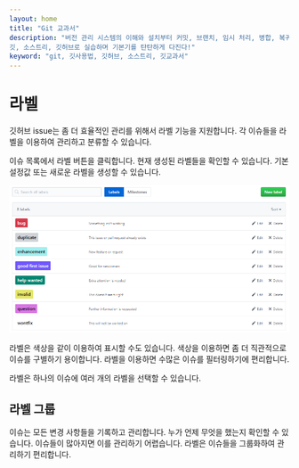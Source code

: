 ```yaml
---
layout: home
title: "Git 교과서"
description: "버전 관리 시스템의 이해와 설치부터 커밋, 브랜치, 임시 처리, 병합, 복귀, 서브모듈, 태그까지
깃, 소스트리, 깃허브로 실습하며 기본기를 탄탄하게 다진다!"
keyword: "git, 깃사용법, 깃허브, 소스트리, 깃교과서"
---
```


# 라벨
깃허브 issue는 좀 더 효율적인 관리를 위해서 라벨 기능을 지원합니다. 각 이슈들을 라벨을 이용하여 관리하고 분류할 수 있습니다.

이슈 목록에서 라벨 버튼을 클릭합니다. 현재 생성된 라벨들을 확인할 수 있습니다. 기본 설정값 또는 새로운 라벨을 생성할 수 있습니다.

![협업](./img/label_01.png)  

라벨은 색상을 같이 이용하여 표시할 수도 있습니다. 색상을 이용하면 좀 더 직관적으로 이슈를 구별하기 용이합니다. 라벨을 이용하면 수많은 이슈를 필터링하기에 편리합니다. 

라벨은 하나의 이슈에 여러 개의 라벨을 선택할 수 있습니다.

## 라벨 그룹
이슈는 모든 변경 사항들을 기록하고 관리합니다. 누가 언제 무엇을 했는지 확인할 수 있습니다. 이슈들이 많아지면 이를 관리하기 어렵습니다. 라벨은 이슈들을 그룹화하여 관리하기 편리합니다.


